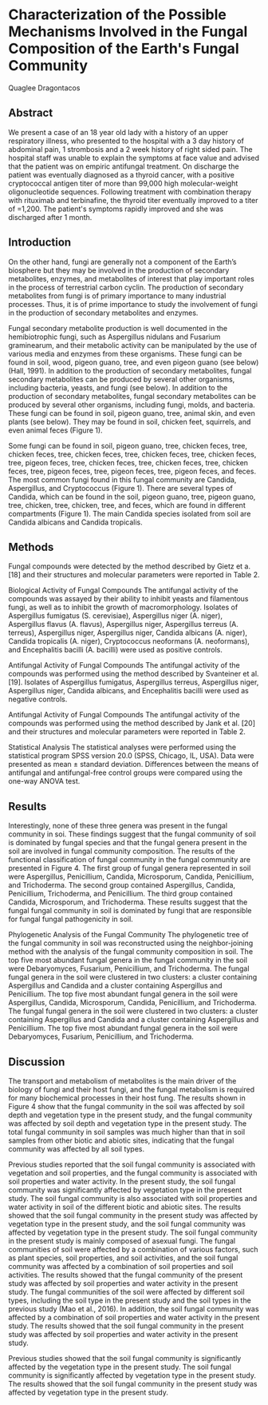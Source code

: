 # Characterization of the Possible Mechanisms Involved in the Fungal Composition of the Earth's Fungal Community
Quaglee Dragontacos


## Abstract
We present a case of an 18 year old lady with a history of an upper respiratory illness, who presented to the hospital with a 3 day history of abdominal pain, 1 strombosis and a 2 week history of right sided pain. The hospital staff was unable to explain the symptoms at face value and advised that the patient was on empiric antifungal treatment. On discharge the patient was eventually diagnosed as a thyroid cancer, with a positive cryptococcal antigen titer of more than 99,000 high molecular-weight oligonucleotide sequences. Following treatment with combination therapy with rituximab and terbinafine, the thyroid titer eventually improved to a titer of =1,200. The patient's symptoms rapidly improved and she was discharged after 1 month.


## Introduction
On the other hand, fungi are generally not a component of the Earth’s biosphere but they may be involved in the production of secondary metabolites, enzymes, and metabolites of interest that play important roles in the process of terrestrial carbon cyclin. The production of secondary metabolites from fungi is of primary importance to many industrial processes. Thus, it is of prime importance to study the involvement of fungi in the production of secondary metabolites and enzymes.

Fungal secondary metabolite production is well documented in the hemibiotrophic fungi, such as Aspergillus nidulans and Fusarium graminearum, and their metabolic activity can be manipulated by the use of various media and enzymes from these organisms. These fungi can be found in soil, wood, pigeon guano, tree, and even pigeon guano (see below) (Hall, 1991). In addition to the production of secondary metabolites, fungal secondary metabolites can be produced by several other organisms, including bacteria, yeasts, and fungi (see below). In addition to the production of secondary metabolites, fungal secondary metabolites can be produced by several other organisms, including fungi, molds, and bacteria. These fungi can be found in soil, pigeon guano, tree, animal skin, and even plants (see below). They may be found in soil, chicken feet, squirrels, and even animal feces (Figure 1).

Some fungi can be found in soil, pigeon guano, tree, chicken feces, tree, chicken feces, tree, chicken feces, tree, chicken feces, tree, chicken feces, tree, pigeon feces, tree, chicken feces, tree, chicken feces, tree, chicken feces, tree, pigeon feces, tree, pigeon feces, tree, pigeon feces, and feces. The most common fungi found in this fungal community are Candida, Aspergillus, and Cryptococcus (Figure 1). There are several types of Candida, which can be found in the soil, pigeon guano, tree, pigeon guano, tree, chicken, tree, chicken, tree, and feces, which are found in different compartments (Figure 1). The main Candida species isolated from soil are Candida albicans and Candida tropicalis.


## Methods
Fungal compounds were detected by the method described by Gietz et a. [18] and their structures and molecular parameters were reported in Table 2.

Biological Activity of Fungal Compounds
The antifungal activity of the compounds was assayed by their ability to inhibit yeasts and filamentous fungi, as well as to inhibit the growth of macromorphology. Isolates of Aspergillus fumigatus (S. cerevisiae), Aspergillus niger (A. niger), Aspergillus flavus (A. flavus), Aspergillus niger, Aspergillus terreus (A. terreus), Aspergillus niger, Aspergillus niger, Candida albicans (A. niger), Candida tropicalis (A. niger), Cryptococcus neoformans (A. neoformans), and Encephalitis bacilli (A. bacilli) were used as positive controls.

Antifungal Activity of Fungal Compounds
The antifungal activity of the compounds was performed using the method described by Svanteiner et al. [19]. Isolates of Aspergillus fumigatus, Aspergillus terreus, Aspergillus niger, Aspergillus niger, Candida albicans, and Encephalitis bacilli were used as negative controls.

Antifungal Activity of Fungal Compounds
The antifungal activity of the compounds was performed using the method described by Jank et al. [20] and their structures and molecular parameters were reported in Table 2.

Statistical Analysis
The statistical analyses were performed using the statistical program SPSS version 20.0 (SPSS, Chicago, IL, USA). Data were presented as mean ± standard deviation. Differences between the means of antifungal and antifungal-free control groups were compared using the one-way ANOVA test.


## Results
Interestingly, none of these three genera was present in the fungal community in soi. These findings suggest that the fungal community of soil is dominated by fungal species and that the fungal genera present in the soil are involved in fungal community composition. The results of the functional classification of fungal community in the fungal community are presented in Figure 4. The first group of fungal genera represented in soil were Aspergillus, Penicillium, Candida, Microsporum, Candida, Penicillium, and Trichoderma. The second group contained Aspergillus, Candida, Penicillium, Trichoderma, and Penicillium. The third group contained Candida, Microsporum, and Trichoderma. These results suggest that the fungal fungal community in soil is dominated by fungi that are responsible for fungal fungal pathogenicity in soil.

Phylogenetic Analysis of the Fungal Community
The phylogenetic tree of the fungal community in soil was reconstructed using the neighbor-joining method with the analysis of the fungal community composition in soil. The top five most abundant fungal genera in the fungal community in the soil were Debaryomyces, Fusarium, Penicillium, and Trichoderma. The fungal fungal genera in the soil were clustered in two clusters: a cluster containing Aspergillus and Candida and a cluster containing Aspergillus and Penicillium. The top five most abundant fungal genera in the soil were Aspergillus, Candida, Microsporum, Candida, Penicillium, and Trichoderma. The fungal fungal genera in the soil were clustered in two clusters: a cluster containing Aspergillus and Candida and a cluster containing Aspergillus and Penicillium. The top five most abundant fungal genera in the soil were Debaryomyces, Fusarium, Penicillium, and Trichoderma.


## Discussion
The transport and metabolism of metabolites is the main driver of the biology of fungi and their host fungi, and the fungal metabolism is required for many biochemical processes in their host fung. The results shown in Figure 4 show that the fungal community in the soil was affected by soil depth and vegetation type in the present study, and the fungal community was affected by soil depth and vegetation type in the present study. The total fungal community in soil samples was much higher than that in soil samples from other biotic and abiotic sites, indicating that the fungal community was affected by all soil types.

Previous studies reported that the soil fungal community is associated with vegetation and soil properties, and the fungal community is associated with soil properties and water activity. In the present study, the soil fungal community was significantly affected by vegetation type in the present study. The soil fungal community is also associated with soil properties and water activity in soil of the different biotic and abiotic sites. The results showed that the soil fungal community in the present study was affected by vegetation type in the present study, and the soil fungal community was affected by vegetation type in the present study. The soil fungal community in the present study is mainly composed of asexual fungi. The fungal communities of soil were affected by a combination of various factors, such as plant species, soil properties, and soil activities, and the soil fungal community was affected by a combination of soil properties and soil activities. The results showed that the fungal community of the present study was affected by soil properties and water activity in the present study. The fungal communities of the soil were affected by different soil types, including the soil type in the present study and the soil types in the previous study (Mao et al., 2016). In addition, the soil fungal community was affected by a combination of soil properties and water activity in the present study. The results showed that the soil fungal community in the present study was affected by soil properties and water activity in the present study.

Previous studies showed that the soil fungal community is significantly affected by the vegetation type in the present study. The soil fungal community is significantly affected by vegetation type in the present study. The results showed that the soil fungal community in the present study was affected by vegetation type in the present study.

